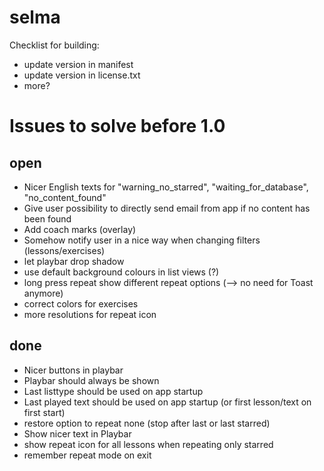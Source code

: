 selma
=====

Checklist for building:
 * update version in manifest
 * update version in license.txt
 * more?

Issues to solve before 1.0
==========================
open
----
 * Nicer English texts for "warning_no_starred", "waiting_for_database", "no_content_found"
 * Give user possibility to directly send email from app if no content has been found
 * Add coach marks (overlay)
 * Somehow notify user in a nice way when changing filters (lessons/exercises)
 * let playbar drop shadow
 * use default background colours in list views (?)
 * long press repeat show different repeat options (--> no need for Toast anymore)
 * correct colors for exercises
 * more resolutions for repeat icon

done
----
 * Nicer buttons in playbar
 * Playbar should always be shown
 * Last listtype should be used on app startup
 * Last played text should be used on app startup (or first lesson/text on first start)	
 * restore option to repeat none (stop after last or last starred)
 * Show nicer text in Playbar
 * show repeat icon for all lessons when repeating only starred
 * remember repeat mode on exit

